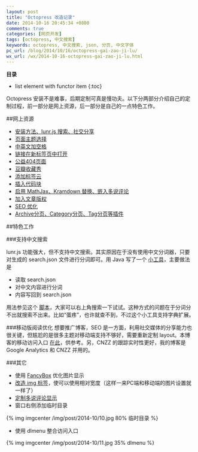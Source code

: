 ```yaml
---
layout: post
title: "Octopress 改造记录"
date: 2014-10-16 20:45:34 +0800
comments: true
categories: [网页开发]
tags: [octopress, 中文搜索]
keywords: octopress, 中文搜索, json, 分页, 中文字体
pc_url: /blog/2014/10/16/octopress-gai-zao-ji-lu/
wx_url: /wx/2014-10-16-octopress-gai-zao-ji-lu.html
---
```


__目录__

* list element with functor item
{:toc}

<!-- excerpt start -->

Octopress 安装不是难事，后期定制可真是慢功夫。以下分两部分介绍自己的定制过程，前一部分是网上资源，后一部分是自己的一点特色工作。

##网上资源
- [安装方法、lunr.js 搜索、社交分享](http://wangmuy.github.io/blog/2013/09-01-octopress-setup.html)
- [页面主题选择](https://github.com/imathis/octopress/wiki/3rd-Party-Octopress-Themes)
- [中英文加空格](http://xoyo.name/2012/04/auto-spacing-for-octopress/)
- [链接在新标签页中打开](http://www.blogjava.net/lishunli/archive/2013/01/20/394478.html)
- [公益404页面](http://www.qq.com/404/)
- [豆瓣收藏秀](http://www.douban.com/service/badgemakerjs)
- [添加标签云](http://codemacro.com/2012/07/18/add-tag-to-octopress/)
- [插入代码块](http://octopress.org/docs/blogging/code/)
- [启用 MathJax、Kramdown 替换、嵌入多说评论](http://cn.soulmachine.me/blog/20130402/)
- [加入文章版权](http://codemacro.com/2012/07/26/post-footer-plugin-for-octopress/)
- [SEO 优化](http://blog.csdn.net/lcliliil/article/details/13727927)
- [Archive分页、Category分页、Tag分页等插件](https://github.com/frank19900731/frank19900731.github.io/tree/source/plugins)

<!-- excerpt end -->

##特色工作

###支持中文搜索

lunr.js 功能强大，但不支持中文搜索。其实原因在于没有使用中文分词器，只要对生成的 search.json 文件进行分词即可。用 Java 写了一个 [小工具](https://github.com/frank19900731/lunr-Chinese)，主要做法是

- 读取 search.json
- 对中文内容进行分词
- 内容写回到 search.json

用法参见这个 [脚本](https://github.com/frank19900731/frank19900731.github.io/blob/source/lunr-parse.sh)，大家可以右上角搜索一下试试。这种方式的问题在于分词分不出就搜索不出来。比如“蛋疼”，也许就查不到，不过这个小工具支持字典扩展。

###移动版阅读优化
想要推广博客，SEO 是一方面，利用社交媒体的分享能力也很关键，但尴尬的是很多主题对移动端支持不够好，需要重新定制 layout。本博客的移动访问入口 [在此](http://frank19900731.github.io/wx/archives/)，供参考。另，CNZZ 的跟踪实时性更好，我的博客是 Google Analytics 和 CNZZ 并用的。 

###其它

- 使用 [FancyBox](http://fancyapps.com/fancybox/) 优化图片显示
- [改造 img 标签](https://github.com/frank19900731/frank19900731.github.io/blob/source/plugins/image_tag.rb)，使可以使用相对宽度（这样一来PC端和移动端的图片设置就一样了）
- [定制多说评论显示](http://www.shejidaren.com/use-css3-to-create-a-beautiful-comment-ui.html)
- 窗口右侧添加临时目录

{% img imgcenter /img/post/2014-10/10.jpg 80% 临时目录 %}

- 使用 dlmenu 整合访问入口

{% img imgcenter /img/post/2014-10/11.jpg 35% dlmenu %}